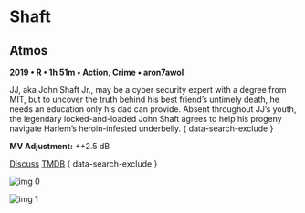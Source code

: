 # Shaft

## Atmos

**2019 • R • 1h 51m • Action, Crime • aron7awol**

JJ, aka John Shaft Jr., may be a cyber security expert with a degree from MIT, but to uncover the truth behind his best friend’s untimely death, he needs an education only his dad can provide. Absent throughout JJ’s youth, the legendary locked-and-loaded John Shaft agrees to help his progeny navigate Harlem’s heroin-infested underbelly.
{ data-search-exclude }

**MV Adjustment:** ++2.5 dB

[Discuss](https://www.avsforum.com/threads/bass-eq-for-filtered-movies.2995212/post-58237678)  [TMDB](486131)
{ data-search-exclude }

![img 0](https://i.imgur.com/sjNqywW.jpg)

![img 1](https://i.imgur.com/g66QXUu.png)

